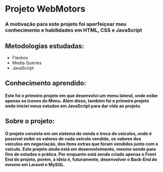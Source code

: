 # Projeto WebMotors


### A motivação para este projeto foi aperfeiçoar meu conhecimento e habilidades em HTML, CSS e JavaScript

## Metodologias estudadas:

* Flexbox
* Media Queries
* JavaScript

## Conhecimento aprendido:

#### Este foi o primeiro projeto em que desenvolvi um menu lateral, onde exibe apenas os ícones do Menu. Além disso, também foi o primeiro projeto onde iniciei meus estudos em JavaScript para dar vida ao projeto.  


## Sobre o projeto:

#### O projeto consiste em um sistema de venda e troca de veículos, onde é possível exibir os valores de cada veículo vendido, os valores dos veículos em negociação, dos itens extras que foram vendidos junto com o veículo. Este projeto ainda está em desenvolvimento, mesmo sendo para fins de estudos e prática. Por enquanto está sendo criado apenas o Front End do projeto, porém, a ideia é, futuramente, desenvolver o Back-End do mesmo em Laravel e MySQL.
